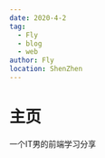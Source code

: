 ```yaml
---
date: 2020-4-2
tag: 
  - Fly
  - blog
  - web
author: Fly
location: ShenZhen 
---
```

# 主页

一个IT男的前端学习分享